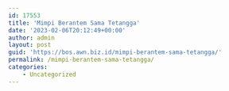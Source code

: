 ```yaml
---
id: 17553
title: 'Mimpi Berantem Sama Tetangga'
date: '2023-02-06T20:12:49+00:00'
author: admin
layout: post
guid: 'https://bos.awn.biz.id/mimpi-berantem-sama-tetangga/'
permalink: /mimpi-berantem-sama-tetangga/
categories:
    - Uncategorized
---
```


